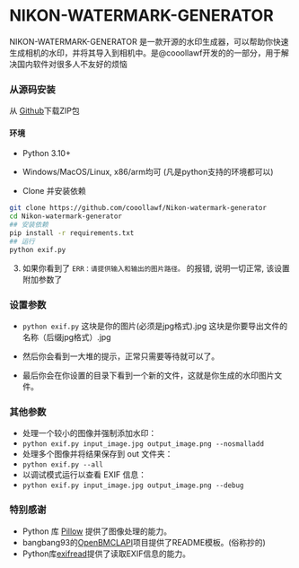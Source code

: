 # NIKON-WATERMARK-GENERATOR
NIKON-WATERMARK-GENERATOR 是一款开源的水印生成器，可以帮助你快速生成相机的水印，并将其导入到相机中。是@cooollawf开发的的一部分，用于解决国内软件对很多人不友好的烦恼







### 从源码安装

从 [Github](https://github.com/cooollawf/Nikon-watermark-generator)下载ZIP包 


#### 环境

- Python 3.10+
- Windows/MacOS/Linux, x86/arm均可 (凡是python支持的环境都可以)


- Clone 并安装依赖

```bash
git clone https://github.com/cooollawf/Nikon-watermark-generator
cd Nikon-watermark-generator
## 安装依赖
pip install -r requirements.txt
## 运行
python exif.py
```

3. 如果你看到了 `ERR：请提供输入和输出的图片路径。` 的报错, 说明一切正常, 该设置附加参数了

### 设置参数

- `python exif.py` 这块是你的图片(必须是jpg格式).jpg 这块是你要导出文件的名称（后缀jpg格式）.jpg

- 然后你会看到一大堆的提示，正常只需要等待就可以了。

- 最后你会在你设置的目录下看到一个新的文件，这就是你生成的水印图片文件。

### 其他参数
- 处理一个较小的图像并强制添加水印：
- `python exif.py input_image.jpg output_image.png --nosmalladd`
- 处理多个图像并将结果保存到 out 文件夹：
- `python exif.py --all`
- 以调试模式运行以查看 EXIF 信息：
- `python exif.py input_image.jpg output_image.png --debug`
### 特别感谢
- Python 库 [Pillow](https://github.com/python-pillow/Pillow) 提供了图像处理的能力。
- bangbang93的[OpenBMCLAPI](https://github.com/bangbang93/OpenBMCLAPI)项目提供了README模板。(俗称抄的)
- Python库[exifread](https://github.com/ianare/exif-py)提供了读取EXIF信息的能力。